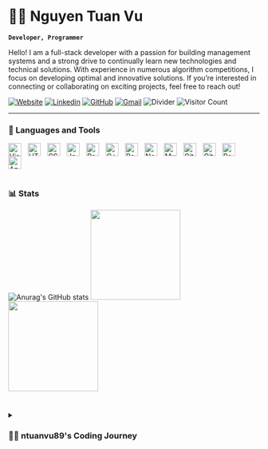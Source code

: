 # 🧑‍💻 Nguyen Tuan Vu

**`Developer, Programmer`**

Hello! I am a full-stack developer with a passion for building management systems and a strong drive to continually learn new technologies and technical solutions. With experience in numerous algorithm competitions, I focus on developing optimal and innovative solutions. If you’re interested in connecting or collaborating on exciting projects, feel free to reach out!

[![Website](https://img.shields.io/badge/website-000000?style=for-the-badge&logo=About.me&logoColor=white)](https://tuanvunguyen89.github.io/)
[![Linkedin](https://img.shields.io/badge/LinkedIn-0077B5?style=for-the-badge&logo=linkedin&logoColor=white)](https://www.linkedin.com/in/tu%E1%BA%A5n-v%C5%A9-nguy%E1%BB%85n-815501307/)
[![GitHub](https://img.shields.io/badge/GitHub-100000?style=for-the-badge&logo=github&logoColor=white)](https://github.com/TuanVuNguyen89)
[![Gmail](https://img.shields.io/badge/Gmail-D14836?style=for-the-badge&logo=gmail&logoColor=white)](mailto:nguyentuanvuk62@gmail.com)
![Divider](https://img.shields.io/badge/-|-0d1117?style=for-the-badge)
![Visitor Count](https://komarev.com/ghpvc/?username=TuanVuNguyen89&style=for-the-badge)

---

### 🧰 Languages and Tools

<img align="left" alt="Visual Studio Code" width="26px" src="https://cdn.jsdelivr.net/gh/devicons/devicon@latest/icons/dotnetcore/dotnetcore-original.svg" style="padding-right:10px;" />
<img align="left" alt="HTML5" width="26px" src="https://cdn.jsdelivr.net/gh/devicons/devicon/icons/html5/html5-original.svg" style="padding-right:10px;" />
<img align="left" alt="CSS3" width="26px" src="https://cdn.jsdelivr.net/gh/devicons/devicon/icons/css3/css3-original.svg" style="padding-right:10px;" />
<img align="left" alt="JavaScript" width="26px" src="https://cdn.jsdelivr.net/gh/devicons/devicon/icons/javascript/javascript-original.svg" style="padding-right:10px;" />
<img align="left" alt="React" width="26px" src="https://cdn.jsdelivr.net/gh/devicons/devicon/icons/react/react-original.svg" style="padding-right:10px;" />
<img align="left" alt="C++" width="26px" src="https://cdn.jsdelivr.net/gh/devicons/devicon@latest/icons/cplusplus/cplusplus-original.svg" style="padding-right:10px;" />
<img align="left" alt="PostgreSQL" width="26px" src="https://cdn.jsdelivr.net/gh/devicons/devicon@latest/icons/postgresql/postgresql-original.svg" style="padding-right:10px;" />
<img align="left" alt="Node.js" width="26px" src="https://cdn.jsdelivr.net/gh/devicons/devicon/icons/nodejs/nodejs-original.svg" style="padding-right:10px;" />
<img align="left" alt="MySQL" width="26px" src="https://cdn.jsdelivr.net/gh/devicons/devicon/icons/mysql/mysql-original.svg" style="padding-right:10px;" />
<img align="left" alt="Git" width="26px" src="https://cdn.jsdelivr.net/gh/devicons/devicon/icons/git/git-original.svg" style="padding-right:10px;" />
<img align="left" alt="GitHub" width="26px" src="https://user-images.githubusercontent.com/3369400/139447912-e0f43f33-6d9f-45f8-be46-2df5bbc91289.png" style="padding-right:10px;" />
<img align="left" alt="Postman" width="26px" src="https://cdn.jsdelivr.net/gh/devicons/devicon@latest/icons/postman/postman-original.svg" style="padding-right:10px;" />
<img align="left" alt="Azure" width="26px" src="https://cdn.jsdelivr.net/gh/devicons/devicon@latest/icons/azure/azure-original.svg" style="padding-right:10px;" />

<br />
<br />
<br />

#

### 📊 Stats

![Anurag's GitHub stats](https://github-readme-stats.vercel.app/api?username=TuanVuNguyen89&show_icons=true&theme=radical)
<img height="180em" src="https://github-readme-stats.vercel.app/api/top-langs/?username=TuanVuNguyen89&theme=onedark&show_icons=true&hide_border=true&layout=compact&langs_count=8&include_all_commits=true&count_private=true"/>
<img height="180em" src="https://github-readme-streak-stats.herokuapp.com/?user=TuanVuNguyen89&theme=onedark&hide_border=true"/>

#

<details>
  <summary><h3> 🧑‍💻 ntuanvu89's Coding Journey</h3></summary>
  <p>
I began my programming journey at the age of 15 when I entered high school. The first language I encountered was C++, and the algorithms and data structures I was taught in school helped me greatly in competitive programming contests. I joined my school's informatics team and competed in the national informatics competition for outstanding students. However, I fell short and only received consolation prizes for two consecutive years, which remains one of my biggest regrets from high school.

Upon entering university, I chose FPT University Hanoi as the next stop in my journey. I received a 100% tuition scholarship, which became a great support throughout my studies. During this time, I found JS Club (Japanese Software Club), a club that helped me mature greatly in learning new technologies. I learned to build a website system, develop an online game that attracted many players, and study new programming languages. JS Club felt like home, and I loved the people there. Besides, throughout my time at university, I participated in various programming competitions such as ICPC, the National Student Olympiad in Informatics, FTalent Code, and more. These experiences helped me maintain the skills I had developed in high school.

During my university years, I worked in several roles: as a freelance algorithm programmer, an algorithms tutor, and as an intern from the beginning of my second year.

    A challenging and rewarding journey 🤩
  </p>
</details>
